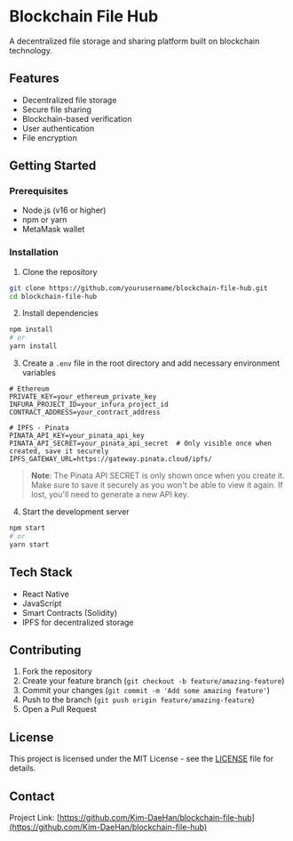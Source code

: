 # Blockchain File Hub

A decentralized file storage and sharing platform built on blockchain technology.

## Features

- Decentralized file storage
- Secure file sharing
- Blockchain-based verification
- User authentication
- File encryption

## Getting Started

### Prerequisites

- Node.js (v16 or higher)
- npm or yarn
- MetaMask wallet

### Installation

1. Clone the repository

```bash
git clone https://github.com/yourusername/blockchain-file-hub.git
cd blockchain-file-hub
```

2. Install dependencies

```bash
npm install
# or
yarn install
```

3. Create a `.env` file in the root directory and add necessary environment variables

```
# Ethereum
PRIVATE_KEY=your_ethereum_private_key
INFURA_PROJECT_ID=your_infura_project_id
CONTRACT_ADDRESS=your_contract_address

# IPFS - Pinata
PINATA_API_KEY=your_pinata_api_key
PINATA_API_SECRET=your_pinata_api_secret  # Only visible once when created, save it securely
IPFS_GATEWAY_URL=https://gateway.pinata.cloud/ipfs/
```

> **Note**: The Pinata API SECRET is only shown once when you create it. Make sure to save it securely as you won't be able to view it again. If lost, you'll need to generate a new API key.

4. Start the development server

```bash
npm start
# or
yarn start
```

## Tech Stack

- React Native
- JavaScript
- Smart Contracts (Solidity)
- IPFS for decentralized storage

## Contributing

1. Fork the repository
2. Create your feature branch (`git checkout -b feature/amazing-feature`)
3. Commit your changes (`git commit -m 'Add some amazing feature'`)
4. Push to the branch (`git push origin feature/amazing-feature`)
5. Open a Pull Request

## License

This project is licensed under the MIT License - see the [LICENSE](LICENSE) file for details.

## Contact

Project Link: [https://github.com/Kim-DaeHan/blockchain-file-hub](https://github.com/Kim-DaeHan/blockchain-file-hub)
